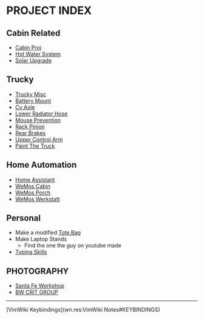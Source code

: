 #  PROJECT INDEX

## Cabin Related

- [Cabin Proj](cabin-proj)
- [Hot Water System](hot-water-system)
- [Solar Upgrade](solar-upgrade)

## Trucky

- [Trucky Misc](trucky-misc)
- [Battery Mount](battery-mount)
- [Cv Axle](cv-axle)
- [Lower Radiator Hose](lower-radiator-hose)
- [Mouse Prevention](mouse-prevention)
- [Rack Pinion](rack-pinion)
- [Rear Brakes](rear-brakes)
- [Upper Control Arm](upper-control-arm)
- [Paint The Truck](paint-the-truck)

## Home Automation

- [Home Assistant](home-assistant)
- [WeMos Cabin](wemos-cabin)
- [WeMos Porch](wemos-porch)
- [WeMos Werkstatt](wemos-werkstatt)

## Personal

- Make a modified [Tote Bag](tote-bag)
- Make Laptop Stands
    - Find the one the guy on youtube made
- [Typing Skills](typing-skills)

## PHOTOGRAPHY

- [Santa Fe Workshop](santa-fe-workshop)
- [BW CRIT GROUP](bw-crit-group)


---
[VimWiki Keybindings](wn.res:VimWiki Notes#KEYBINDINGS)





